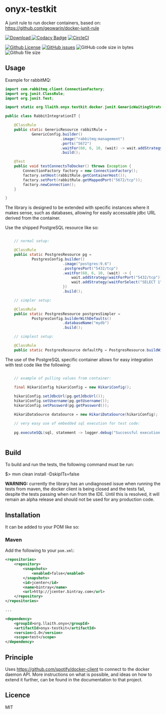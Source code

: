 # onyx-testkit

A junit rule to run docker containers, based on: https://github.com/geowarin/docker-junit-rule


[![Download](https://api.bintray.com/packages/llaith/onyx/onyx-testkit/images/download.svg) ](https://bintray.com/llaith/onyx/onyx-testkit/_latestVersion)
[![Codacy Badge](https://api.codacy.com/project/badge/Grade/ec7ee50b4f1f48879513be2e07339dad)](https://www.codacy.com/project/llaith/onyx-testkit/dashboard?utm_source=github.com&amp;utm_medium=referral&amp;utm_content=llaith/onyx-testkit&amp;utm_campaign=Badge_Grade_Dashboard)
[![CircleCI](https://circleci.com/gh/llaith/onyx-testkit/tree/master.svg?style=shield&circle-token=16fbebf80d0c0cf291f9faa970f3ed92a4664c9f)](https://circleci.com/gh/llaith/onyx-testkit/tree/master)

[![Github License](https://img.shields.io/github/license/llaith/onyx-testkit.svg)](./LICENSE.txt)
[![GitHub issues](https://img.shields.io/github/issues/llaith/onyx-testkit.svg)](https://github.com/llaith/onyx-testkit/issues)
![GitHub code size in bytes](https://img.shields.io/github/languages/code-size/llaith/onyx-testkit.svg)
![Github file size](https://img.shields.io/github/repo-size/llaith/onyx-testkit.svg)

## Usage

Example for rabbitMQ:

```java
import com.rabbitmq.client.ConnectionFactory;
import org.junit.ClassRule;
import org.junit.Test;

import static org.llaith.onyx.testkit.docker.junit.GenericWaitingStrategies.waitForLog;

public class RabbitIntegrationIT {

    @ClassRule
    public static GenericResource rabbitRule =
            GenericConfig.builder()
                         .image("rabbitmq:management")
                         .ports("5672")
                         .waitFor(60, 6, 10, (wait) -> wait.addStrategy(waitForLog("Server startup complete")))
                         .build();

    @Test
    public void testConnectsToDocker() throws Exception {
        ConnectionFactory factory = new ConnectionFactory();
        factory.setHost(rabbitRule.getContainerHost());
        factory.setPort(rabbitRule.getMappedPort("5672/tcp"));
        factory.newConnection();
    }

}

```

The library is designed to be extended with specific instances where it makes sense, such as databases, allowing for 
easily accessable jdbc URL derived from the container.

Use the shipped PostgreSQL resource like so:

```java

    // normal setup:

    @ClassRule
    public static PostgresResource pg =
            PostgresConfig.builder()
                          .image("postgres:9.6")
                          .postgresPort("5432/tcp")
                          .waitFor(60, 6, 10, (wait) -> {
                              wait.addStrategy(waitForPort("5432/tcp"));
                              wait.addStrategy(waitForSelect("SELECT 1"));
                          })
                          .build();

    // simpler setup:

    @ClassRule
    public static PostgresResource postgresSimpler =
            PostgresConfig.builderWithDefaults()
                          .databaseName("mydb")
                          .build();

    // simplest setup:

    @ClassRule
    public static PostgresResource defaultPg = PostgresResource.buildWithDefaults();

```

The use of the PostgreSQL specific container allows for easy integration with test code like the following:

```java

    // example of pulling values from container:

    final HikariConfig hikariConfig = new HikariConfig();
    
    hikariConfig.setJdbcUrl(pg.getJdbcUrl());
    hikariConfig.setUsername(pg.getUsername());
    hikariConfig.setPassword(pg.getPassword());

    HikariDataSource dataSource = new HikariDataSource(hikariConfig);

    // very easy use of embedded sql execution for test code: 
            
    pg.executeSQL(sql, statement -> logger.debug("Successful execution of sql: " + sql));
            
```

## Build

To build and run the tests, the following command must be run:

$> mvn clean install -DskipITs=false

**WARNING:** currently the library has an undiagnosed issue when running the tests from maven, the docker client
is being closed and the tests fail, despite the tests passing when run from the IDE. Until this is resolved, it will
remain an alpha release and should not be used for any production code.

## Installation

It can be added to your POM like so:

### Maven

Add the following to your `pom.xml`:

```xml
<repositories>
    <repository>
        <snapshots>
            <enabled>false</enabled>
        </snapshots>
        <id>jcenter</id>
        <name>bintray</name>
        <url>http://jcenter.bintray.com</url>
    </repository>
</repositories>

...

<dependency>
    <groupId>org.llaith.onyx</groupId>
    <artifactId>onyx-testkit</artifactId>
    <version>1.0</version>
    <scope>test</scope>
</dependency>
```

## Principle

Uses https://github.com/spotify/docker-client to connect to the docker daemon API. More instructions on what is possible,
and ideas on how to extend it further, can be found in the documentation to that project.

## Licence

MIT
